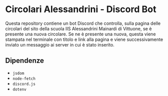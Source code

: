 # Circolari Alessandrini - Discord Bot
Questa repository contiene un bot Discord che controlla, sulla pagina delle circolari del sito della scuola IIS Alessandrini Mainardi di Vittuone, se è presente una nuova circolare. Se ne è presente una nuova, questa viene stampata nel terminale con titolo e link alla pagina e viene successivamente inviato un messaggio ai server in cui è stato inserito.

## Dipendenze
* `jsdom`
* `node-fetch`
* `discord.js`
* `dotenv`
